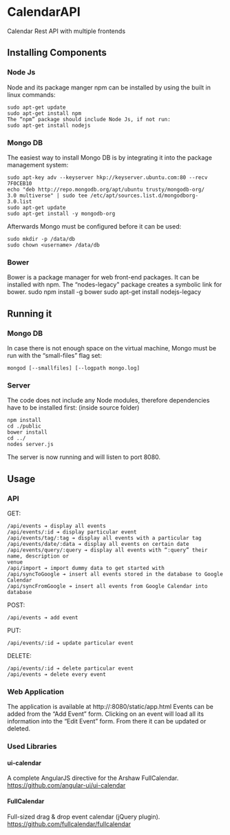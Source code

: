 # CalendarAPI
Calendar Rest API with multiple frontends

## Installing Components
### Node Js
Node and its package manger npm can be installed by using the built in linux
commands:
```shell
sudo apt-get update
sudo apt-get install npm
The “npm” package should include Node Js, if not run:
sudo apt-get install nodejs
```
### Mongo DB
The easiest way to install Mongo DB is by integrating it into the package management
system:
```shell
sudo apt-key adv --keyserver hkp://keyserver.ubuntu.com:80 --recv
7F0CEB10
echo "deb http://repo.mongodb.org/apt/ubuntu trusty/mongodb-org/
3.0 multiverse" | sudo tee /etc/apt/sources.list.d/mongodborg-
3.0.list
sudo apt-get update
sudo apt-get install -y mongodb-org
```
Afterwards Mongo must be configured before it can be used:
```shell
sudo mkdir -p /data/db
sudo chown <username> /data/db
```
### Bower
Bower is a package manager for web front-end packages. It can be installed with npm.
The “nodes-legacy" package creates a symbolic link for bower.
sudo npm install -g bower
sudo apt-get install nodejs-legacy
## Running it
### Mongo DB
In case there is not enough space on the virtual machine, Mongo must be run with the
“small-files” flag set:
```shell
mongod [--smallfiles] [--logpath mongo.log]
```
### Server
The code does not include any Node modules, therefore dependencies have to be
installed first:
(inside source folder)
```shell
npm install
cd ./public
bower install
cd ../
nodes server.js
```
The server is now running and will listen to port 8080.
## Usage
### API
GET:
```
/api/events ➔ display all events
/api/events/:id ➔ display particular event
/api/events/tag/:tag ➔ display all events with a particular tag
/api/events/date/:data ➔ display all events on certain date
/api/events/query/:query ➔ display all events with “:query” their name, description or
venue
/api/import ➔ import dummy data to get started with
/api/syncToGoogle ➔ insert all events stored in the database to Google Calendar
/api/syncFromGoogle ➔ insert all events from Google Calendar into database
```
POST:
```
/api/events ➔ add event
```
PUT:
```
/api/events/:id ➔ update particular event
```
DELETE:
```
/api/events/:id ➔ delete particular event
/api/events ➔ delete every event
```
### Web Application
The application is available at http://<ip-address>:8080/static/app.html
Events can be added from the “Add Event” form. Clicking on an event will load all its
information into the “Edit Event” form. From there it can be updated or deleted.
### Used Libraries
#### ui-calendar
A complete AngularJS directive for the Arshaw FullCalendar.
https://github.com/angular-ui/ui-calendar
#### FullCalendar
Full-sized drag & drop event calendar (jQuery plugin).
https://github.com/fullcalendar/fullcalendar
